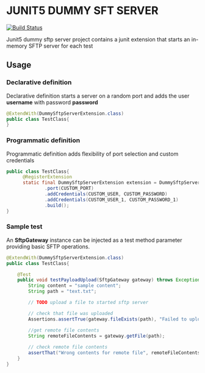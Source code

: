 # JUNIT5 DUMMY SFT SERVER

[![Build Status](https://travis-ci.org/abdallahghdiri/junit5-dummy-sftp-server.svg?branch=master)](https://travis-ci.org/abdallahghdiri/junit5-dummy-sftp-server)

Junit5 dummy sftp server project contains a junit extension that starts an in-memory SFTP server for each test

## Usage 

### Declarative definition

Declarative definition starts a server on a random port and adds the user **username** with password **password** 

```java
@ExtendWith(DummySftpServerExtension.class)
public class TestClass{
}
```

### Programmatic definition

Programmatic definition adds flexibility of port selection and custom credentials

```java
public class TestClass{
      @RegisterExtension
      static final DummySftpServerExtension extension = DummySftpServerExtension.Builder.create()
              .port(CUSTOM_PORT)
              .addCredentials(CUSTOM_USER, CUSTOM_PASSWORD)
              .addCredentials(CUSTOM_USER_1, CUSTOM_PASSWORD_1)
              .build();
}
```

### Sample test

An **SftpGateway** instance can be injected as a test method parameter providing basic SFTP operations.

```java
@ExtendWith(DummySftpServerExtension.class)
public class TestClass{

    @Test
    public void testPayloadUpload(SftpGateway gateway) throws Exception {
        String content = "sample content";
        String path = "text.txt";

        // TODO upload a file to started sftp server

        // check that file was uploaded
        Assertions.assertTrue(gateway.fileExists(path), "Failed to upload file to SFTP server");

        //get remote file contents
        String remoteFileContents = gateway.getFile(path);
        
        // check remote file contents
        assertThat("Wrong contents for remote file", remoteFileContents, equalTo(content));
    }
}
```